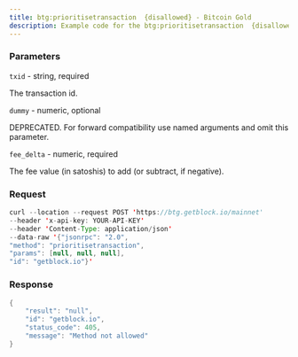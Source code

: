 ```yaml
---
title: btg:prioritisetransaction  {disallowed} - Bitcoin Gold
description: Example code for the btg:prioritisetransaction  {disallowed} json-rpc method. Сomplete guide on how to use btg:prioritisetransaction  {disallowed} json-rpc in GetBlock.io Web3 documentation.
---
```


### Parameters


`txid` - string, required

The transaction id.

`dummy` - numeric, optional

DEPRECATED. For forward compatibility use named arguments and omit this
parameter.

`fee_delta` - numeric, required

The fee value (in satoshis) to add (or subtract, if negative).

### Request

``` java
curl --location --request POST 'https://btg.getblock.io/mainnet' 
--header 'x-api-key: YOUR-API-KEY' 
--header 'Content-Type: application/json' 
--data-raw '{"jsonrpc": "2.0",
"method": "prioritisetransaction",
"params": [null, null, null],
"id": "getblock.io"}'
```

###  Response

``` java
{
    "result": "null",
    "id": "getblock.io",
    "status_code": 405,
    "message": "Method not allowed"
}
```

